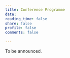 ```yaml
---
title: Conference Programme
date: 
reading_time: false
share: false
profile: false
comments: false
 
---
```

To be announced.

<!-- A compact form of the programme can be downloaded here:
{{< cta cta_text="Compact Programme" cta_link="https://qtdownunder2023.com/QTDUprogramme.pdf" cta_new_tab="true" >}}

Talk titles follow below.

Both versions of the programme will be updated as further details are confirmed. An abstract booklet will also be forthcoming.

{{< toc >}}

### Tuesday, 7th November
<style type="text/css">
.tg  {border-collapse:collapse;border-spacing:0;}
.tg td{border-color:black;border-style:solid;border-width:1px;font-family:Arial, sans-serif;font-size:14px;
  overflow:hidden;padding:10px 5px;word-break:normal;}
.tg th{border-color:black;border-style:solid;border-width:1px;font-family:Arial, sans-serif;font-size:14px;
  font-weight:normal;overflow:hidden;padding:10px 5px;word-break:normal;}
.tg .tg-5w3z{background-color:#ecf4ff;border-color:inherit;text-align:center;vertical-align:top}
.tg .tg-0pky{border-color:inherit;text-align:left;vertical-align:top}
.tg .tg-61xu{background-color:#cbcefb;border-color:inherit;text-align:left;vertical-align:top}
.tg .tg-pidv{background-color:#ffce93;border-color:inherit;text-align:left;vertical-align:top}
</style>
<table class="tg">
<thead>
  <tr>
    <th class="tg-0pky">8:00--8:50</th>
    <th class="tg-0pky" colspan="2" rowspan="2">Registration<br><br>Opening &amp; Welcome</th>
  </tr>
  <tr>
    <th class="tg-0pky">8:50--9:00</th>
  </tr>
</thead>
<tbody>
  <tr>
    <td class="tg-0pky">9:00--10:00</td>
    <td class="tg-61xu">Thomas Busch</td>
    <td class="tg-0pky">Making statistics work: a quantum engine in the BEC--BCS crossover</td>
  </tr>
  <tr>
    <td class="tg-0pky">10:00--10:30</td>
    <td class="tg-0pky">Raymon Watson</td>
    <td class="tg-0pky">An interaction driven quantum many-body heat engine enabled by atom-atom correlations</td>
  </tr>
  <tr>
    <td class="tg-0pky">10:30--11:00</td>
    <td class="tg-5w3z" colspan="2">Smoko</td>
  </tr>
  <tr>
    <td class="tg-0pky">11:00--11:30</td>
    <td class="tg-0pky">Mile Gu</td>
    <td class="tg-0pky">Quantum energetic advantage for agents responding in real-time</td>
  </tr>
  <tr>
    <td class="tg-0pky">11:30--12:00</td>
    <td class="tg-0pky">Rahul Shastri</td>
    <td class="tg-0pky">Controlling Coherence in Finite Time Quantum Otto Cycle Through Monitoring</td>
  </tr>
  <tr>
    <td class="tg-0pky">12:00--12:30</td>
    <td class="tg-0pky">Lewis Williamson</td>
    <td class="tg-0pky">Extracting work from coherence in a many-body bosonic system</td>
  </tr>
  <tr>
    <td class="tg-0pky">12:30--14:00</td>
    <td class="tg-5w3z" colspan="2">Lunch</td>
  </tr>
  <tr>
    <td class="tg-0pky">14:00--15:00</td>
    <td class="tg-61xu">Varinder Singh</td>
    <td class="tg-0pky">Thermodynamic uncertainty relation in degenerate and nondegenerate maser heat engines</td>
  </tr>
  <tr>
    <td class="tg-0pky">15:00--15:30</td>
    <td class="tg-5w3z" colspan="2">Smoko</td>
  </tr>
  <tr>
    <td class="tg-0pky">15:30--16:00</td>
    <td class="tg-0pky">Laraib Niaz (online)</td>
    <td class="tg-0pky">A non-traditional quantum heat engine based on electromagnetically induced transparency</td>
  </tr>
  <tr>
    <td class="tg-0pky">16:00--16:30</td>
    <td class="tg-0pky">Rose Manakil</td>
    <td class="tg-0pky">Spectroscopy to observe Maxwell’s Demon</td>
  </tr>
  <tr>
    <td class="tg-0pky">16:30--17:00</td>
    <td class="tg-pidv" colspan="2">Discussion Panel</td>
  </tr>
</tbody>
</table>


<br>

### Wednesday, 8th November
<style type="text/css">
.tg  {border-collapse:collapse;border-spacing:0;}
.tg td{border-color:black;border-style:solid;border-width:1px;font-family:Arial, sans-serif;font-size:14px;
  overflow:hidden;padding:10px 5px;word-break:normal;}
.tg th{border-color:black;border-style:solid;border-width:1px;font-family:Arial, sans-serif;font-size:14px;
  font-weight:normal;overflow:hidden;padding:10px 5px;word-break:normal;}
.tg .tg-5w3z{background-color:#ecf4ff;border-color:inherit;text-align:center;vertical-align:top}
.tg .tg-0pky{border-color:inherit;text-align:left;vertical-align:top}
.tg .tg-61xu{background-color:#cbcefb;border-color:inherit;text-align:left;vertical-align:top}
.tg .tg-pidv{background-color:#ffce93;border-color:inherit;text-align:left;vertical-align:top}
</style>
<table class="tg">
<thead>
  <tr>
    <th class="tg-0pky">8:30--9:00</th>
    <th class="tg-0pky" colspan="2">Arrival</th>
  </tr>
</thead>
<tbody>
  <tr>
    <td class="tg-0pky">9:00--10:00</td>
    <td class="tg-61xu">Janet Anders</td>
    <td class="tg-0pky">Strong coupling and coherence in quantum thermodynamics</td>
  </tr>
  <tr>
    <td class="tg-0pky">10:00--10:30</td>
    <td class="tg-0pky">Nicole Yunger Halpern (online)</td>
    <td class="tg-0pky">What happens to entropy production when conserved quantities fail to commute</td>
  </tr>
  <tr>
    <td class="tg-0pky">10:30--11:00</td>
    <td class="tg-5w3z" colspan="2">Smoko</td>
  </tr>
  <tr>
    <td class="tg-0pky">11:00--11:30</td>
    <td class="tg-0pky">Gabriella Gonçalves Damas (online)</td>
    <td class="tg-0pky">Optimizing Three-Qubit Quantum Refrigeration with Fermionic Thermal Baths</td>
  </tr>
  <tr>
    <td class="tg-0pky">11:30--12:00</td>
    <td class="tg-0pky">Mohamed Boubakour</td>
    <td class="tg-0pky">Dynamical Invariant based Shortcut to Thermalization</td>
  </tr>
  <tr>
    <td class="tg-0pky">12:00--12:30</td>
    <td class="tg-0pky">Kavan Modi</td>
    <td class="tg-0pky">Multitime detailed balance</td>
  </tr>
  <tr>
    <td class="tg-0pky">12:30--14:00</td>
    <td class="tg-5w3z" colspan="2">Lunch</td>
  </tr>
  <tr>
    <td class="tg-0pky">14:00--15:00</td>
    <td class="tg-61xu">Gerard Milburn</td>
    <td class="tg-0pky">The thermodynamics of learning machines</td>
  </tr>
  <tr>
    <td class="tg-0pky">15:00--15:30</td>
    <td class="tg-5w3z" colspan="2">Smoko</td>
  </tr>
  <tr>
    <td class="tg-0pky">15:30--16:00</td>
    <td class="tg-0pky">Carolyn Wood</td>
    <td class="tg-0pky">Operational models of temperature superpositions</td>
  </tr>
  <tr>
    <td class="tg-0pky">16:00--16:30</td>
    <td class="tg-0pky">Joshua Foo</td>
    <td class="tg-0pky">Superpositions of thermalisation states in relativistic quantum field theory</td>
  </tr>
  <tr>
    <td class="tg-0pky">16:30--17:00</td>
    <td class="tg-pidv" colspan="2">Discussion Panel</td>
  </tr>
</tbody>
</table>

<br>

### Thursday, 9th of November

<style type="text/css">
.tg  {border-collapse:collapse;border-spacing:0;}
.tg td{border-color:black;border-style:solid;border-width:1px;font-family:Arial, sans-serif;font-size:14px;
  overflow:hidden;padding:10px 5px;word-break:normal;}
.tg th{border-color:black;border-style:solid;border-width:1px;font-family:Arial, sans-serif;font-size:14px;
  font-weight:normal;overflow:hidden;padding:10px 5px;word-break:normal;}
.tg .tg-5w3z{background-color:#ecf4ff;border-color:inherit;text-align:center;vertical-align:top}
.tg .tg-0pky{border-color:inherit;text-align:left;vertical-align:top}
.tg .tg-c6of{background-color:#ffffff;border-color:inherit;text-align:left;vertical-align:top}
.tg .tg-61xu{background-color:#cbcefb;border-color:inherit;text-align:left;vertical-align:top}
.tg .tg-pidv{background-color:#ffce93;border-color:inherit;text-align:left;vertical-align:top}
.tg .tg-0lax{text-align:left;vertical-align:top}
.tg .tg-8xib{background-color:#fffc9e;text-align:center;vertical-align:top}
</style>
<table class="tg">
<thead>
  <tr>
    <th class="tg-0pky">8:30--9:00</th>
    <th class="tg-0pky" colspan="2">Arrival</th>
  </tr>
</thead>
<tbody>
  <tr>
    <td class="tg-0pky">9:00--9:30</td>
    <td class="tg-c6of">Eric He<br></td>
    <td class="tg-0pky">Quantum clock precision studied with a superconducting circuit<br></td>
  </tr>
  <tr>
    <td class="tg-0pky">9:30--10:00</td>
    <td class="tg-0pky">Stefan Zeppetzauer</td>
    <td class="tg-0pky">Implementation of a periodic quantum clock based on coherent feedback</td>
  </tr>
  <tr>
    <td class="tg-0pky">10:00--11:00</td>
    <td class="tg-61xu">Nicole Yunger Halpern (online)</td>
    <td class="tg-0pky">Quantum Steampunk</td>
  </tr>
  <tr>
    <td class="tg-0pky">11:00--11:30</td>
    <td class="tg-5w3z" colspan="2">Smoko</td>
  </tr>
  <tr>
    <td class="tg-0pky">11:30--12:00</td>
    <td class="tg-0pky">Thomás Fogarty</td>
    <td class="tg-0pky">Enhancing many-body quantum batteries through symmetrization</td>
  </tr>
  <tr>
    <td class="tg-0pky">12:00--12:30</td>
    <td class="tg-0pky">Christopher Baker</td>
    <td class="tg-0pky">An optomechanical heat engine based on the superfluid fountain effect<br></td>
  </tr>
  <tr>
    <td class="tg-0pky">12:30--14:00</td>
    <td class="tg-5w3z" colspan="2">Lunch</td>
  </tr>
  <tr>
    <td class="tg-0pky">14:00--15:00</td>
    <td class="tg-61xu">Michael Jack</td>
    <td class="tg-0pky">Molecular motors: Non-equilibrium statistical mechanics of molecular-scale energy conversion<br></td>
  </tr>
  <tr>
    <td class="tg-0pky">15:00--15:30</td>
    <td class="tg-5w3z" colspan="2">Smoko</td>
  </tr>
  <tr>
    <td class="tg-0pky">15:30--16:00</td>
    <td class="tg-0pky">Konstantina Koteva</td>
    <td class="tg-0pky">Optimization and Comparison of Energetic Performance for Silicon Spin Qubit Quantum Devices</td>
  </tr>
  <tr>
    <td class="tg-0pky">16:00--16:30</td>
    <td class="tg-0pky">Ruo Cheng Huang</td>
    <td class="tg-0pky">Engines for predictive work extraction from memoryful quantum stochastic processes</td>
  </tr>
  <tr>
    <td class="tg-0pky">16:30--17:00</td>
    <td class="tg-pidv" colspan="2">Discussion Panel</td>
  </tr>
  <tr>
    <td class="tg-0lax" colspan="3"></td>
  </tr>
  <tr>
    <td class="tg-0lax">18:00--22:00</td>
    <td class="tg-8xib" colspan="2">Conference Dinner</td>
  </tr>
</tbody>
</table>

<br>

### Friday, 10th of November

<style type="text/css">
.tg  {border-collapse:collapse;border-spacing:0;}
.tg td{border-color:black;border-style:solid;border-width:1px;font-family:Arial, sans-serif;font-size:14px;
  overflow:hidden;padding:10px 5px;word-break:normal;}
.tg th{border-color:black;border-style:solid;border-width:1px;font-family:Arial, sans-serif;font-size:14px;
  font-weight:normal;overflow:hidden;padding:10px 5px;word-break:normal;}
.tg .tg-5w3z{background-color:#ecf4ff;border-color:inherit;text-align:center;vertical-align:top}
.tg .tg-0pky{border-color:inherit;text-align:left;vertical-align:top}
.tg .tg-hafo{background-color:#fffc9e;border-color:inherit;text-align:center;vertical-align:top}
</style>
<table class="tg">
<thead>
  <tr>
    <th class="tg-0pky">8:30--9:00</th>
    <th class="tg-0pky" colspan="2">Arrival</th>
  </tr>
</thead>
<tbody>
  <tr>
    <td class="tg-0pky">9:00--9:30</td>
    <td class="tg-0pky">Vijit Nautiyal</td>
    <td class="tg-0pky">A finite-time quantum Otto cycle driven by atomic interactions</td>
  </tr>
  <tr>
    <td class="tg-0pky">9:30--10:00</td>
    <td class="tg-0pky">Liam McClelland</td>
    <td class="tg-0pky">A quantum spin heat engine with trapped Yb+ ions</td>
  </tr>
  <tr>
    <td class="tg-0pky">10:00--10:30</td>
    <td class="tg-0pky">Matthew Davis</td>
    <td class="tg-0pky">Thermalisation and many-body localisation in a two-dimensional lattice of ultracold polar molecules with disordered filling</td>
  </tr>
  <tr>
    <td class="tg-0pky">10:30--11:00</td>
    <td class="tg-5w3z" colspan="2">Smoko</td>
  </tr>
  <tr>
    <td class="tg-0pky">11:00--11:30</td>
    <td class="tg-0pky">Neil Dowling</td>
    <td class="tg-0pky">Quantum Chaos, Scrambling, and (Operator) Entanglement</td>
  </tr>
  <tr>
    <td class="tg-0pky">11:30--12:00</td>
    <td class="tg-0pky">Tyler Neely</td>
    <td class="tg-0pky">Point vortex thermodynamics realised in Bose-Einstein condensates</td>
  </tr>
  <tr>
    <td class="tg-0pky">12:00--12:30</td>
    <td class="tg-0pky" colspan="2">Wrap Up &amp; Close</td>
  </tr>
  <tr>
    <td class="tg-0pky">13:00--</td>
    <td class="tg-hafo" colspan="2">Social Activity (TBD)</td>
  </tr>
</tbody>
</table> -->
